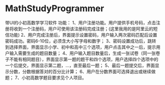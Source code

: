 # MathStudyProgrammer
带UI的小初高数学学习软件
功能：
1、用户注册功能。用户提供手机号码，点击注册将收到一个注册码，用户可使用该注册码完成注册；(这里我用的是阿里云的短信功能)
2、用户完成注册后，界面提示设置密码，用户输入两次密码匹配后设置密码成功。密码6-10位，必须含大小写字母和数字；
3、密码设置成功后，跳转到选择界面，界面显示小学、初中和高中三个选项，用户点击其中之一后，提示用户输入需要生成的题目数量；
4、用户输入题目数量后，生成一张试卷（同一张卷子不能有相同题目），界面显示第一题的题干和四个选项，用户选择四个选项中的一个后提交，界面显示第二题，...，直至最后一题；
5、最后一题提交后，界面显示分数，分数根据答对的百分比计算；
6、用户在分数界面可选择退出或继续做题；
7、小初高数学题目要求见个人项目。
